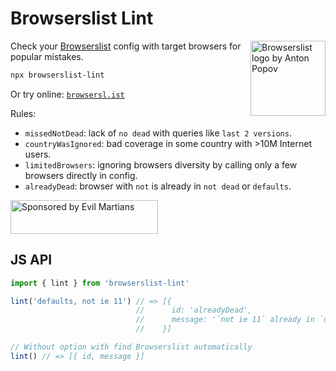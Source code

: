 # Browserslist Lint

<img width="120" height="120" alt="Browserslist logo by Anton Popov"
     src="https://browsersl.ist/logo.svg" align="right">

Check your [Browserslist](https://github.com/browserslist/browserslist/) config
with target browsers for popular mistakes.

```sh
npx browserslist-lint
```

Or try online: [`browsersl.ist`](https://browsersl.ist/)

Rules:

* `missedNotDead`: lack of `no dead` with queries like `last 2 versions`.
* `countryWasIgnored`: bad coverage in some country with >10M Internet users.
* `limitedBrowsers`: ignoring browsers diversity by calling only
  a few browsers directly in config.
* `alreadyDead`: browser with `not` is already in `not dead` or `defaults`.

<a href="https://evilmartians.com/?utm_source=browserslist-lint">
  <img src="https://evilmartians.com/badges/sponsored-by-evil-martians.svg"
       alt="Sponsored by Evil Martians" width="236" height="54">
</a>


## JS API

```js
import { lint } from 'browserslist-lint'

lint('defaults, not ie 11') // => [{
                            //      id: 'alreadyDead',
                            //      message: '`not ie 11` already in `defaults`'
                            //    }]

// Without option with find Browserslist automatically
lint() // => [{ id, message }]
```
